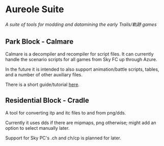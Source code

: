 # Aureole Suite
###### A suite of tools for modding and datamining the early Trails/軌跡 games

## Park Block - Calmare
Calmare is a decompiler and recompiler for script files.
It can currently handle the scenario scripts for all games from Sky FC up through Azure.

In the future it is intended to also support animation/battle scripts, tables, and a number of other auxiliary files.

There is a short guide/tutorial [here](aureole.kyuuhachi.dev/guide).

## Residential Block - Cradle
A tool for converting itp and itc files to and from png/dds.

Currently it uses dds if there are mipmaps, png otherwise; might add an option to select manually later.

Support for Sky PC's .ch and ch/cp is planned for later.
